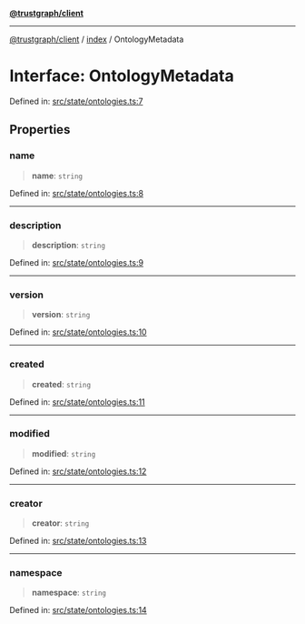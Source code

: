 [**@trustgraph/client**](../../README.md)

***

[@trustgraph/client](../../README.md) / [index](../README.md) / OntologyMetadata

# Interface: OntologyMetadata

Defined in: [src/state/ontologies.ts:7](https://github.com/trustgraph-ai/trustgraph-ts-client/blob/24d0d0886a310c1fecf9e6fc95cd3a24cf32c92e/src/state/ontologies.ts#L7)

## Properties

### name

> **name**: `string`

Defined in: [src/state/ontologies.ts:8](https://github.com/trustgraph-ai/trustgraph-ts-client/blob/24d0d0886a310c1fecf9e6fc95cd3a24cf32c92e/src/state/ontologies.ts#L8)

***

### description

> **description**: `string`

Defined in: [src/state/ontologies.ts:9](https://github.com/trustgraph-ai/trustgraph-ts-client/blob/24d0d0886a310c1fecf9e6fc95cd3a24cf32c92e/src/state/ontologies.ts#L9)

***

### version

> **version**: `string`

Defined in: [src/state/ontologies.ts:10](https://github.com/trustgraph-ai/trustgraph-ts-client/blob/24d0d0886a310c1fecf9e6fc95cd3a24cf32c92e/src/state/ontologies.ts#L10)

***

### created

> **created**: `string`

Defined in: [src/state/ontologies.ts:11](https://github.com/trustgraph-ai/trustgraph-ts-client/blob/24d0d0886a310c1fecf9e6fc95cd3a24cf32c92e/src/state/ontologies.ts#L11)

***

### modified

> **modified**: `string`

Defined in: [src/state/ontologies.ts:12](https://github.com/trustgraph-ai/trustgraph-ts-client/blob/24d0d0886a310c1fecf9e6fc95cd3a24cf32c92e/src/state/ontologies.ts#L12)

***

### creator

> **creator**: `string`

Defined in: [src/state/ontologies.ts:13](https://github.com/trustgraph-ai/trustgraph-ts-client/blob/24d0d0886a310c1fecf9e6fc95cd3a24cf32c92e/src/state/ontologies.ts#L13)

***

### namespace

> **namespace**: `string`

Defined in: [src/state/ontologies.ts:14](https://github.com/trustgraph-ai/trustgraph-ts-client/blob/24d0d0886a310c1fecf9e6fc95cd3a24cf32c92e/src/state/ontologies.ts#L14)
